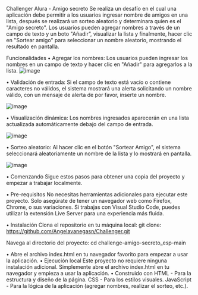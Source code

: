 
Challenger Alura - Amigo secreto
Se realiza un desafío en el cual una aplicación debe permitir a los usuarios ingresar 
nombre de amigos en una lista, después se realizará un sorteo aleatorio y determinara quien es el "Amigo secreto".
Los usuarios pueden agregar nombres a través de un campo de texto y un boto "Añadir”, visualizar la lista y finalmente, hacer clic en "Sortear amigo" para seleccionar un nombre aleatorio, mostrando el resultado en pantalla.


Funcionalidades
•	Agregar los nombres: Los usuarios pueden ingresar los nombres en un campo de texto y hacer clic en "Añadir" para agregarlos a la lista.
![image](https://github.com/user-attachments/assets/3f64d313-d91f-46dd-a0d3-d554ba4da29d)

•	Validación de entrada: Si el campo de texto está vacío o contiene caracteres no válidos, el sistema mostrará una alerta solicitando un nombre válido, con un mensaje de alerta de por favor, inserte un nombre.

 ![image](https://github.com/user-attachments/assets/cebf353b-250e-4104-a835-390560715102)


•	Visualización dinámica: Los nombres ingresados aparecerán en una lista actualizada automáticamente debajo del campo de entrada.
 
![image](https://github.com/user-attachments/assets/c10c566e-e801-4c94-a627-3b146b302c33)


•	Sorteo aleatorio: Al hacer clic en el botón "Sortear Amigo", el sistema seleccionará aleatoriamente un nombre de la lista y lo mostrará en pantalla.

 ![image](https://github.com/user-attachments/assets/ec5dfd04-6e9a-4cc5-bc39-10fc6619a3be)


•	Comenzando 
Sigue estos pasos para obtener una copia del proyecto y empezar a trabajar localmente.

•	Pre-requisitos 
No necesitas herramientas adicionales para ejecutar este proyecto. Solo asegúrate de tener un navegador web como Firefox, Chrome, o sus variaciones. Si trabajas con Visual Studio Code, puedes utilizar la extensión Live Server para una experiencia más fluida.

•	Instalación 
Clona el repositorio en tu máquina local:
git clone: https://github.com/Angelavanegasn/Challenger.git

Navega al directorio del proyecto:
cd challenge-amigo-secreto_esp-main

•	Abre el archivo index.html en tu navegador favorito para empezar a usar la aplicación.
•	Ejecución local 
Este proyecto no requiere ninguna instalación adicional. Simplemente abre el archivo index.html en tu navegador y empieza a usar la aplicación.
•	Construido con 
HTML - Para la estructura y diseño de la página.
CSS - Para los estilos visuales.
JavaScript - Para la lógica de la aplicación (agregar nombres, realizar el sorteo, etc.).

